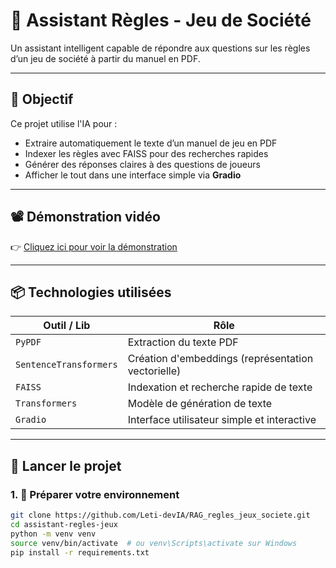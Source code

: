# 🧠 Assistant Règles - Jeu de Société

Un assistant intelligent capable de répondre aux questions sur les règles d’un jeu de société à partir du manuel en PDF.

---

## 🎯 Objectif

Ce projet utilise l'IA pour :
- Extraire automatiquement le texte d’un manuel de jeu en PDF
- Indexer les règles avec FAISS pour des recherches rapides
- Générer des réponses claires à des questions de joueurs
- Afficher le tout dans une interface simple via **Gradio**

---

## 📽️ Démonstration vidéo

👉 [Cliquez ici pour voir la démonstration](demo.mp4)


---

## 📦 Technologies utilisées

| Outil / Lib          | Rôle |
|----------------------|------|
| `PyPDF`              | Extraction du texte PDF |
| `SentenceTransformers` | Création d'embeddings (représentation vectorielle) |
| `FAISS`              | Indexation et recherche rapide de texte |
| `Transformers`       | Modèle de génération de texte |
| `Gradio`             | Interface utilisateur simple et interactive |

---

## 🚀 Lancer le projet

### 1. 📁 Préparer votre environnement

```bash
git clone https://github.com/Leti-devIA/RAG_regles_jeux_societe.git
cd assistant-regles-jeux
python -m venv venv
source venv/bin/activate  # ou venv\Scripts\activate sur Windows
pip install -r requirements.txt
